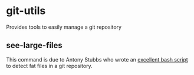 # git-utils

Provides tools to easily manage a git repository

## see-large-files

This command is due to Antony Stubbs who wrote an [excellent bash script](http://stubbisms.wordpress.com/2009/07/10/git-script-to-show-largest-pack-objects-and-trim-your-waist-line/ "Antony's script") to detect fat files in a git repository.

